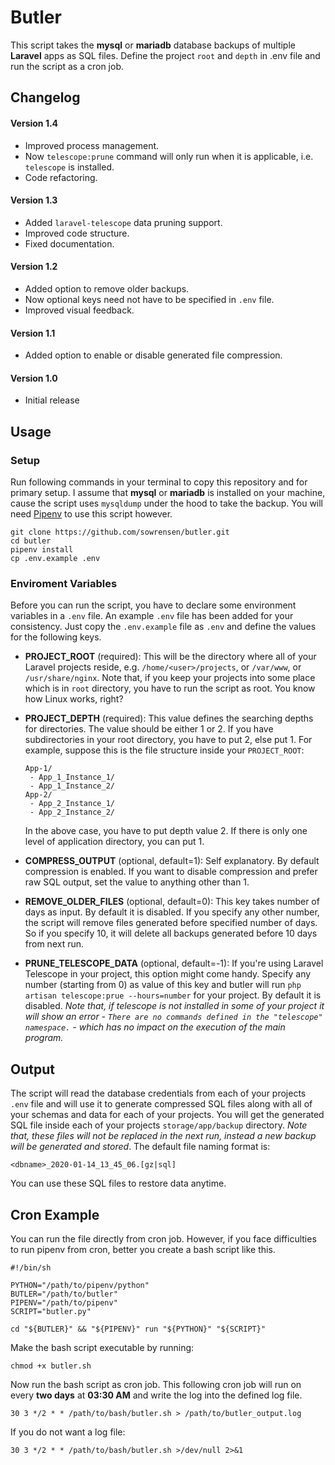 # Butler

This script takes the **mysql** or **mariadb** database backups of multiple **Laravel** apps as SQL 
files. Define the project `root` and `depth` in .env file and run the script as a cron job.

Changelog
------

#### Version 1.4
 
 - Improved process management.
 - Now `telescope:prune` command will only run when it is applicable, i.e. `telescope` is installed.
 - Code refactoring.

#### Version 1.3
 
 - Added `laravel-telescope` data pruning support.
 - Improved code structure.
 - Fixed documentation.

#### Version 1.2

 - Added option to remove older backups.
 - Now optional keys need not have to be specified in `.env` file.  
 - Improved visual feedback.

#### Version 1.1

 - Added option to enable or disable generated file compression.

#### Version 1.0

 - Initial release

Usage
------

### Setup

Run following commands in your terminal to copy this repository and for primary setup. I assume 
that **mysql** or **mariadb** is installed on your machine, cause the script uses `mysqldump` 
under the hood to take the backup. You will need [Pipenv](https://github.com/pypa/pipenv) 
to use this script however.

```shell
git clone https://github.com/sowrensen/butler.git
cd butler
pipenv install
cp .env.example .env
```

### Enviroment Variables

Before you can run the script, you have to declare some environment variables in a 
`.env` file. An example `.env` file has been added for your consistency. Just copy
the `.env.example` file as `.env` and define the values for the following keys.


 - **PROJECT_ROOT** (required): This will be the directory where all of your Laravel projects 
 reside, e.g. `/home/<user>/projects`, or `/var/www`, or `/usr/share/nginx`. 
 Note that, if you keep your projects into some place which is in `root` directory, 
 you have to run the script as root. You know how Linux works, right?
 
 - **PROJECT_DEPTH** (required): This value defines the searching depths for directories.
 The value should be either 1 or 2. If you have subdirectories in your root 
 directory, you have to put 2, else put 1. For example, suppose this is the file
 structure inside your `PROJECT_ROOT`:
 
   ```
   App-1/
    - App_1_Instance_1/
    - App_1_Instance_2/
   App-2/
    - App_2_Instance_1/
    - App_2_Instance_2/
   ``` 
   
   In the above case, you have to put depth value 2. If there is only one
   level of application directory, you can put 1.

 - **COMPRESS_OUTPUT** (optional, default=1): Self explanatory. By default compression is enabled. 
 If you want to disable compression and prefer raw SQL output, set the value to anything other than 1.
 
 - **REMOVE_OLDER_FILES** (optional, default=0): This key takes number of days as input. By default it 
 is disabled. If you specify any other number, the script will remove files generated before specified 
 number of days. So if you specify 10, it will delete all backups generated before 10 days from next run.
 
 - **PRUNE_TELESCOPE_DATA** (optional, default=-1): If you're using Laravel Telescope in
 your project, this option might come handy. Specify any number (starting from 0) as value
 of this key and butler will run `php artisan telescope:prue --hours=number` for your project.
 By default it is disabled. _Note that, if telescope is not installed in some of your project
 it will show an error - `There are no commands defined in the "telescope" namespace.` - which
 has no impact on the execution of the main program._

Output
------
The script will read the database credentials from each of your projects `.env` file and will use it
to generate compressed SQL files along with all of your schemas and data for each of your projects.
You will get the generated SQL file inside each of your projects `storage/app/backup` directory. 
_Note that, these files will not be replaced in the next run, instead a new backup will be 
generated and stored_. The default file naming format is:

```
<dbname>_2020-01-14_13_45_06.[gz|sql]
```

You can use these SQL files to restore data anytime.

Cron Example
------------

You can run the file directly from cron job. However, if you face difficulties to run pipenv from 
cron, better you create a bash script like this.

```
#!/bin/sh

PYTHON="/path/to/pipenv/python"
BUTLER="/path/to/butler"
PIPENV="/path/to/pipenv"
SCRIPT="butler.py"

cd "${BUTLER}" && "${PIPENV}" run "${PYTHON}" "${SCRIPT}"
```

Make the bash script executable by running:

```shell
chmod +x butler.sh
```

Now run the bash script as cron job. This following cron job will run on every **two days** at **03:30 AM** 
and write the log into the defined log file.

```
30 3 */2 * * /path/to/bash/butler.sh > /path/to/butler_output.log
```

If you do not want a log file:

```
30 3 */2 * * /path/to/bash/butler.sh >/dev/null 2>&1
```
